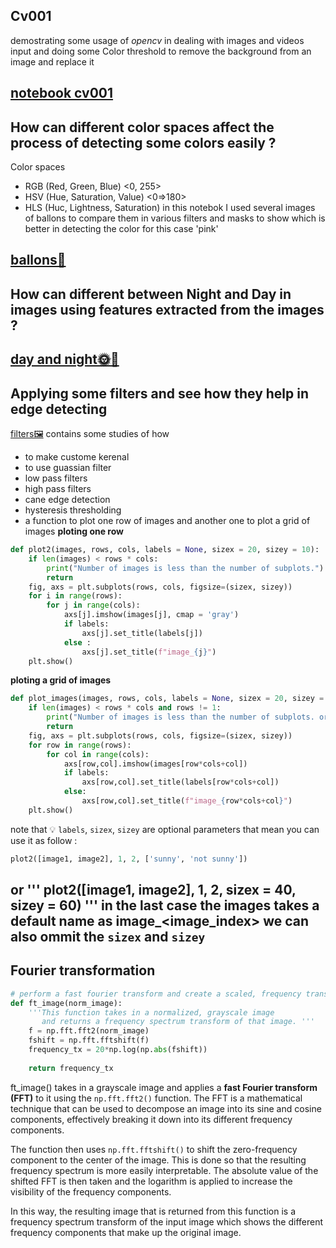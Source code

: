 ## Cv001 
demostrating some usage of _opencv_ in dealing with images and videos input 
and doing some Color threshold to remove the background from an image and replace it 


[notebook cv001](/cv001.ipynb)
--------------------------------------------------------
How can different color spaces affect the process of detecting some colors easily ? 
--------------------------------------------------------
Color spaces 
- RGB (Red, Green, Blue) <0, 255> 
- HSV (Hue, Saturation, Value) <0=>180>
- HLS (Huc, Lightness, Saturation) 
in this notebok I used several images of ballons to compare them in various filters and masks 
to show which is better in detecting the color for this case 'pink'


[ballons🎈](balloons.ipynb)
---------------------------------------------------------
How can different between Night and Day in images using features extracted from the images ? 
--------------------------------------------------------
[day and night🌞🌚](dayAndNight.ipynb)
---------------------------------------------------------
Applying some filters and see how they help in edge detecting
--------------------------------------------------------
[filters🖼️](filters.ipynb)
contains some studies of how 
- to make custome kerenal 
- to use guassian filter
- low pass filters 
- high pass filters
- cane edge detection 
- hysteresis thresholding 
- a function to plot one row of images and another one to plot a grid of images 
**ploting one row**
```python
def plot2(images, rows, cols, labels = None, sizex = 20, sizey = 10):
    if len(images) < rows * cols:
        print("Number of images is less than the number of subplots.")
        return
    fig, axs = plt.subplots(rows, cols, figsize=(sizex, sizey))
    for i in range(rows):
        for j in range(cols):
            axs[j].imshow(images[j], cmap = 'gray')
            if labels:
                axs[j].set_title(labels[j])
            else :
                axs[j].set_title(f"image_{j}")
    plt.show()
```
**ploting a grid of images**
```python
def plot_images(images, rows, cols, labels = None, sizex = 20, sizey = 10):
    if len(images) < rows * cols and rows != 1:
        print("Number of images is less than the number of subplots. or rows = 1")
        return
    fig, axs = plt.subplots(rows, cols, figsize=(sizex, sizey))
    for row in range(rows):
        for col in range(cols):
            axs[row,col].imshow(images[row*cols+col])
            if labels:
                axs[row,col].set_title(labels[row*cols+col])
            else:
                axs[row,col].set_title(f"image_{row*cols+col}")
    plt.show()
```
note that 💡 ```labels```, ```sizex```, ```sizey``` are optional parameters
that mean you can use it as follow :
```python
plot2([image1, image2], 1, 2, ['sunny', 'not sunny'])
```
or 
'''
plot2([image1, image2], 1, 2, sizex = 40, sizey = 60)
'''
in the last case the images takes a default name as image_<image_index>
we can also ommit the ```sizex``` and ```sizey```
----------------------------------------------------------------------------
## Fourier transformation
```python
# perform a fast fourier transform and create a scaled, frequency transform image
def ft_image(norm_image):
    '''This function takes in a normalized, grayscale image
       and returns a frequency spectrum transform of that image. '''
    f = np.fft.fft2(norm_image)
    fshift = np.fft.fftshift(f)
    frequency_tx = 20*np.log(np.abs(fshift))
    
    return frequency_tx
  ```
  ft_image()  takes in a grayscale image and applies a **fast Fourier transform (FFT)** to it using the ```np.fft.fft2()``` function. The FFT is a mathematical technique that can be used to decompose an image into its sine and cosine components, effectively breaking it down into its different frequency components.

The function then uses ```np.fft.fftshift()``` to shift the zero-frequency component to the center of the image. This is done so that the resulting frequency spectrum is more easily interpretable. The absolute value of the shifted FFT is then taken and the logarithm is applied to increase the visibility of the frequency components.

In this way, the resulting image that is returned from this function is a frequency spectrum transform of the input image which shows the different frequency components that make up the original image.




